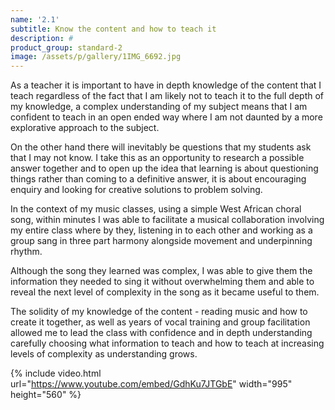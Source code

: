 ```yaml
---
name: '2.1'
subtitle: Know the content and how to teach it
description: #
product_group: standard-2
image: /assets/p/gallery/1IMG_6692.jpg
---
```

As a teacher it is important to have in depth knowledge of the content that I teach regardless of the fact that I am likely not to teach it to the full depth of my knowledge, a complex understanding of my subject means that I am confident to teach in an open ended way where I am not daunted by a more explorative approach to the subject.  

On the other hand there will inevitably be questions that my students ask that I may not know. I take this as an opportunity to research a possible answer together and to open up the idea that learning is about questioning things rather than coming to a definitive answer, it is about encouraging enquiry and looking for creative solutions to problem solving.

In the context of my music classes, using a simple West African choral song, within minutes I was able to facilitate a musical collaboration involving my entire class where by they, listening in to each other and working as a group sang in three part harmony alongside movement and underpinning rhythm.

Although the song they learned was complex, I was able to give them the information they needed to sing it without overwhelming them and able to reveal the next level of complexity in the song as it became useful to them.

The solidity of my knowledge of the content - reading music and how to create it together, as well as years of vocal training and group facilitation  allowed me to lead the class with confidence and in depth understanding carefully choosing what information to teach and how to teach at increasing levels of complexity as understanding grows.


{% include video.html url="https://www.youtube.com/embed/GdhKu7JTGbE" width="995" height="560" %}
